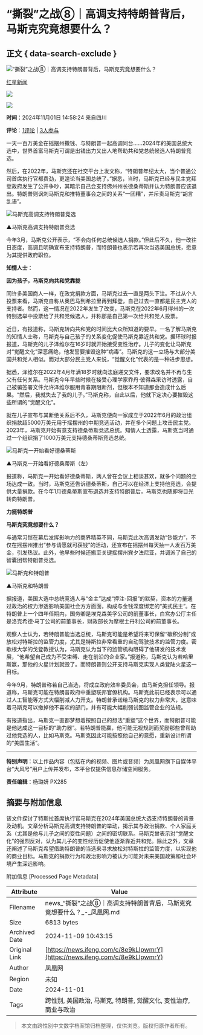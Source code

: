 # “撕裂”之战⑧｜高调支持特朗普背后，马斯克究竟想要什么？

## 正文 { data-search-exclude }


![“撕裂”之战⑧｜高调支持特朗普背后，马斯克究竟想要什么？](https://d.ifengimg.com/w121_h75_q90/x0.ifengimg.com/res/2024/75251803927AFA17C66BD4FDCCE2B6FA9458A89E_size730_w940_h692.png)

[红星新闻](https://ishare.ifeng.com/mediaShare/home/7244/media)

![](https://x0.ifengimg.com/ucms/2022_05/F0CA5364C2EE44D3C30EB63ED29990CDE86D9D3F_size3_w100_h40.png)

![](https://x0.ifengimg.com/ucms/2022_05/20B903E4FDFBB2BFE6240FC545BD87FBA9243DC1_size26_w1000_h1000.png)

**时间**：2024年11月01日 14:58:24 来自四川

**评论**：[1评论](https://gentie.ifeng.com/c/comment/8e9kLIpwmrY) | [3人参与](https://gentie.ifeng.com/c/comment/8e9kLIpwmrY)

一天一百万美金在摇摆州撒钱、与特朗普一起高调同台……2024年的美国总统大选中，世界首富马斯克可谓是出钱出力又出人地帮助共和党总统候选人特朗普竞选。

然后，在2022年，马斯克还在社交平台上发文称，“特朗普年纪太大，当个普通公司首席执行官都费劲，更遑论当美国总统了。”据悉，当时，马斯克已经与民主党拜登政府发生了公开争吵，其暗示自己会支持佛州州长德桑蒂斯并认为特朗普应该退出。特朗普则讽刺马斯克和推特董事会之间的关系“一团糟”，并斥责马斯克“胡言乱语”。

![马斯克高调支持特朗普竞选](https://x0.ifengimg.com/res/2024/75251803927AFA17C66BD4FDCCE2B6FA9458A89E_size730_w940_h692.png)

▲马斯克高调支持特朗普竞选

今年3月，马斯克公开表示，“不会向任何总统候选人捐款。”但此后不久，他一改往日态度，高调且明确宣布支持特朗普，而特朗普也表示若再次当选美国总统，愿意为其提供政府职位。

**知情人士：**

**因为孩子，马斯克向共和党靠拢**

同许多美国商人一样，在政党捐款方面，马斯克过去一直是两头下注。不过从个人投票来看，马斯克自称从奥巴马到希拉里再到拜登，自己过去一直都是民主党人的支持者。然而，这一情况在2022年发生了改变，马斯克在2022年6月得州的一次特别选举中投票给了共和党候选人，并称那是自己第一次给共和党人投票。

近日，有报道称，马斯克转向共和党的时间比大众所知道的要早。一名了解马斯克的知情人士称，马斯克与自己孩子的关系变化促使马斯克靠近共和党。据环球时报报道，马斯克的儿子泽维尔在16岁时就开始接受变性治疗。儿子的变化让马斯克对“觉醒文化”深恶痛绝，他发誓要摧毁这种“病毒”。马斯克的这一立场与大部分美国共和党人相似。而对大部分民主党人来说，“觉醒文化”代表的是一种进步思想。

据悉，泽维尔在2022年4月年满18岁时就向法庭递交文件，要求改名并不再与生父有任何关系。马斯克今年早些时候在接受心理学家乔丹·彼得森采访时透露，自己被骗签署文件允许泽维尔服用青春期阻断剂，但根本不知道那会造成什么后果。“然后，我就失去了我的儿子。”马斯克称，自此以后，他就下定决心要摧毁这些所谓的“觉醒文化”。

就在儿子宣布与其断绝关系后不久，马斯克便向一家成立于2022年6月的政治组织捐款超5000万美元用于摇摆州的中期竞选活动，并在多个问题上攻击民主党。2023年，马斯克开始有意支持德桑蒂斯竞选总统。知情人士透露，马斯克当时通过一个组织捐了1000万美元支持德桑蒂斯竞选总统。

![马斯克一开始看好德桑蒂斯](https://x0.ifengimg.com/res/2024/F83DB6A87C0C9986C2DB21CC48CFB3BBB73FF266_size765_w1144_h546.png)

▲马斯克一开始看好德桑蒂斯（左）

报道称，马斯克一开始看好德桑蒂斯，两人曾在会议上相谈甚欢，就多个问题的立场达成一致。当时，马斯克还告诉德桑蒂斯，自己可以在经济上支持他竞选，会提供大量捐款。在今年1月德桑蒂斯宣布退选并支持特朗普后，马斯克也随即将目光转向特朗普。

**力挺特朗普**

**马斯克究竟想要什么？**

与通常习惯在幕后发挥影响力的商界精英不同，马斯克此次高调发动“钞能力”，不仅在摇摆州推出“参与请愿就可获钱”的活动，还宣布在摇摆州每天抽一人发百万美金，引发热议。此外，他早些时候还搬至关键摇摆州宾夕法尼亚，并调派了自己的智囊团帮特朗普竞选。

![马斯克和特朗普](https://x0.ifengimg.com/res/2024/F32BC6D8DBECFEDAEB3F743178DB63F60020863F_size458_w1090_h558.png)

▲马斯克和特朗普

据报道，美国大选中总统竞选人与“金主”达成“押注-回报”的默契，资本的力量通过政治的权力渗透影响美国社会方方面面，构成与金钱深度绑定的“美式民主”。在特朗普上一个四年任期内，国务卿是埃克森美孚公司的前董事长，白宫办公厅主任是洛克希德·马丁公司的前董事长，财政部长为摩根士丹利公司的前董事长。

观察人士认为，若特朗普能当选总统，马斯克可能是希望将来可保留“碳积分制”或放松对特斯拉的监管力度，尤其是特斯拉非常看重的自动驾驶技术的监管力度。密歇根大学的戈登教授认为，马斯克认为当下的监管机构阻碍了他研发的技术发展，“他希望自己成为不受束缚、走在前沿的企业家。”报道称，马斯克认为若哈里斯赢，那他的火星计划就毁了。而特朗普则公开支持马斯克实现人类登陆火星这一目标。

今年9月，特朗普称若自己当选，将成立政府效率委员会，由马斯克担任领导。报道称，马斯克可能在特朗普政府中重塑联邦官僚机构。马斯克此前已经表示可以通过人工智能等方式大幅削减人力开支。特朗普承诺给马斯克的权力非常大，这意味着马斯克可以撤掉他不喜欢的部门，并有可能大幅削弱试图监管企业的法规。

有报道指出，马斯克一直都梦想着按照自己的想法“重塑”这个世界，而特朗普可能是他达成这一目标的“助力器”。若特朗普能赢，他可能无视规则而奖励那些曾帮助过他竞选的人，比如马斯克。马斯克因此可能按照他自己的意愿，重新设计所谓的“美国生活”。

---

**特别声明**：以上作品内容（包括在内的视频、图片或音频）为凤凰网旗下自媒体平台“大风号”用户上传并发布，本平台仅提供信息存储空间服务。

**责任编辑**：杨璐妍 PX285

## 摘要与附加信息

<!-- tcd_abstract -->
该文件探讨了特斯拉首席执行官马斯克在2024年美国总统大选支持特朗普的背景及动机。文章分析马斯克高调支持特朗普的举动，揭示其与政治捐款、个人家庭关系（尤其是他与儿子之间的变性问题）之间的密切联系。马斯克曾表示对“觉醒文化”的强烈反对，认为其儿子的变性经历促使他逐渐靠近共和党。除此之外，文章还阐述了马斯克希望借助特朗普的当选来寻求放松对特斯拉的监管力度，以实现他的商业目标。马斯克的捐款行为和政治影响力被认为可能对未来美国政策和社会环境产生深远影响。
<!-- tcd_abstract_end -->

附加信息 [Processed Page Metadata]

| Attribute       | Value                                  |
|-----------------|----------------------------------------|
| Filename        | news_“撕裂”之战⑧｜高调支持特朗普背后，马斯克究竟想要什么？_-_凤凰网.md                             |
| Size            | 6813 bytes                           |
| Archived Date   | 2024-11-09 10:43:15                             |
| Original Link   | [https://news.ifeng.com/c/8e9kLIpwmrY](https://news.ifeng.com/c/8e9kLIpwmrY)                       |
| Author          | 凤凰网                               |
| Region          | 未知                               |
| Date            | 2024-11-01                                 |
| Tags            | 跨性别, 美国政治, 马斯克, 特朗普, 觉醒文化, 变性治疗, 商业与政治                                 |
>
> 本文由跨性别中文数字档案馆归档整理，仅供浏览。版权归原作者所有。
>